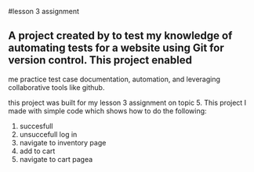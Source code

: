 #lesson 3 assignment

## A project created by to test my knowledge of automating tests for a website using Git for version control. This project enabled 
me practice test case documentation, automation, and leveraging collaborative tools like github. 

this project was built for my lesson 3 assignment on topic 5. This project I made with simple code which shows how to do the following:
  1. succesfull
  2. unsuccefull log in
  3. navigate to inventory page
  4. add to cart
  5. navigate to cart pagea
